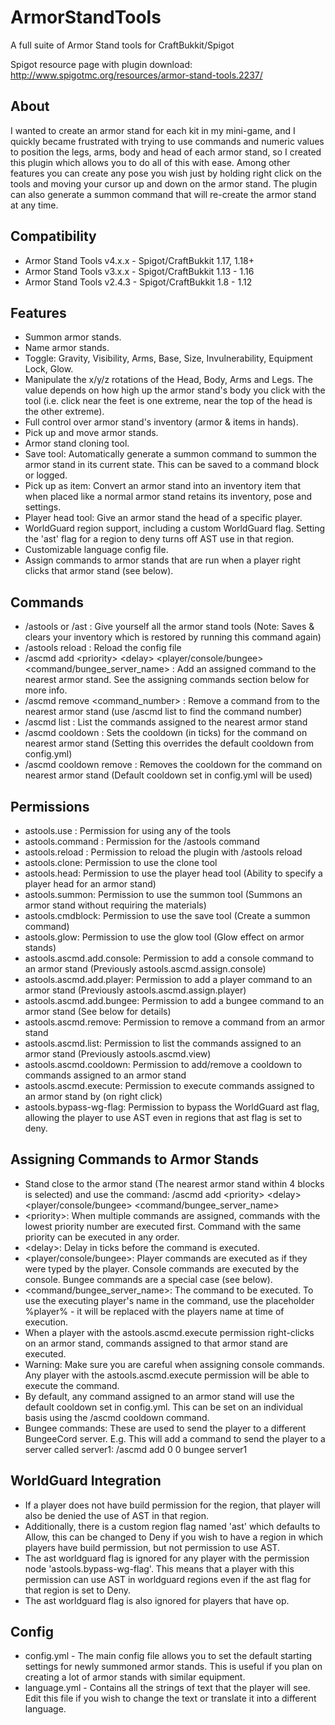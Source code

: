 # ArmorStandTools
A full suite of Armor Stand tools for CraftBukkit/Spigot

Spigot resource page with plugin download: http://www.spigotmc.org/resources/armor-stand-tools.2237/

About
-----
I wanted to create an armor stand for each kit in my mini-game, and I quickly became frustrated with trying to use commands and numeric values to position the legs, arms, body and head of each armor stand, so I created this plugin which allows you to do all of this with ease. Among other features you can create any pose you wish just by holding right click on the tools and moving your cursor up and down on the armor stand. The plugin can also generate a summon command that will re-create the armor stand at any time.

Compatibility
-------------
- Armor Stand Tools v4.x.x - Spigot/CraftBukkit 1.17, 1.18+
- Armor Stand Tools v3.x.x - Spigot/CraftBukkit 1.13 - 1.16
- Armor Stand Tools v2.4.3 - Spigot/CraftBukkit 1.8 - 1.12

Features
--------
- Summon armor stands.
- Name armor stands.
- Toggle: Gravity, Visibility, Arms, Base, Size, Invulnerability, Equipment Lock, Glow.
- Manipulate the x/y/z rotations of the Head, Body, Arms and Legs. The value depends on how high up the armor stand's body you click with the tool (i.e. click near the feet is one extreme, near the top of the head is the other extreme).
- Full control over armor stand's inventory (armor & items in hands).
- Pick up and move armor stands.
- Armor stand cloning tool.
- Save tool: Automatically generate a summon command to summon the armor stand in its current state. This can be saved to a command block or logged.
- Pick up as item: Convert an armor stand into an inventory item that when placed like a normal armor stand retains its inventory, pose and settings.
- Player head tool: Give an armor stand the head of a specific player.
- WorldGuard region support, including a custom WorldGuard flag. Setting the 'ast' flag for a region to deny turns off AST use in that region.
- Customizable language config file.
- Assign commands to armor stands that are run when a player right clicks that armor stand (see below).

Commands
--------
- /astools or /ast : Give yourself all the armor stand tools (Note: Saves & clears your inventory which is restored by running this command again)
- /astools reload : Reload the config file
- /ascmd add \<priority\> \<delay\> \<player/console/bungee\> \<command/bungee_server_name\> : Add an assigned command to the nearest armor stand. See the assigning commands section below for more info.
- /ascmd remove \<command_number\> : Remove a command from to the nearest armor stand (use /ascmd list to find the command number)
- /ascmd list : List the commands assigned to the nearest armor stand
- /ascmd cooldown <ticks> : Sets the cooldown (in ticks) for the command on nearest armor stand (Setting this overrides the default cooldown from config.yml)
- /ascmd cooldown remove : Removes the cooldown for the command on nearest armor stand (Default cooldown set in config.yml will be used)

Permissions
-----------
- astools.use : Permission for using any of the tools
- astools.command : Permission for the /astools command
- astools.reload : Permission to reload the plugin with /astools reload
- astools.clone: Permission to use the clone tool
- astools.head: Permission to use the player head tool (Ability to specify a player head for an armor stand)
- astools.summon: Permission to use the summon tool (Summons an armor stand without requiring the materials)
- astools.cmdblock: Permission to use the save tool (Create a summon command)
- astools.glow: Permission to use the glow tool (Glow effect on armor stands)
- astools.ascmd.add.console: Permission to add a console command to an armor stand (Previously astools.ascmd.assign.console)
- astools.ascmd.add.player: Permission to add a player command to an armor stand (Previously astools.ascmd.assign.player)
- astools.ascmd.add.bungee: Permission to add a bungee command to an armor stand (See below for details)
- astools.ascmd.remove: Permission to remove a command from an armor stand
- astools.ascmd.list: Permission to list the commands assigned to an armor stand (Previously astools.ascmd.view)
- astools.ascmd.cooldown: Permission to add/remove a cooldown to commands assigned to an armor stand
- astools.ascmd.execute: Permission to execute commands assigned to an armor stand by (on right click)
- astools.bypass-wg-flag: Permission to bypass the WorldGuard ast flag, allowing the player to use AST even in regions that ast flag is set to deny.

Assigning Commands to Armor Stands
----------------------------------
- Stand close to the armor stand (The nearest armor stand within 4 blocks is selected) and use the command: /ascmd add \<priority\> \<delay\> \<player/console/bungee\> \<command/bungee_server_name\>
- \<priority\>: When multiple commands are assigned, commands with the lowest priority number are executed first. Command with the same priority can be executed in any order.
- \<delay\>: Delay in ticks before the command is executed.
- \<player/console/bungee\>: Player commands are executed as if they were typed by the player. Console commands are executed by the console. Bungee commands are a special case (see below).
- \<command/bungee_server_name\>: The command to be executed. To use the executing player's name in the command, use the placeholder %player% - it will be replaced with the players name at time of execution.
- When a player with the astools.ascmd.execute permission right-clicks on an armor stand, commands assigned to that armor stand are executed.
- Warning: Make sure you are careful when assigning console commands. Any player with the astools.ascmd.execute permission will be able to execute the command.
- By default, any command assigned to an armor stand will use the default cooldown set in config.yml. This can be set on an individual basis using the /ascmd cooldown <ticks> command.
- Bungee commands: These are used to send the player to a different BungeeCord server. E.g. This will add a command to send the player to a server called server1: /ascmd add 0 0 bungee server1

WorldGuard Integration
----------------------
 - If a player does not have build permission for the region, that player will also be denied the use of AST in that region.
 - Additionally, there is a custom region flag named 'ast' which defaults to Allow, this can be changed to Deny if you wish to have a region in which players have build permission, but not permission to use AST.
 - The ast worldguard flag is ignored for any player with the permission node 'astools.bypass-wg-flag'. This means that a player with this permission can use AST in worldguard regions even if the ast flag for that region is set to Deny.
 - The ast worldguard flag is also ignored for players that have op.

Config
------
- config.yml - The main config file allows you to set the default starting settings for newly summoned armor stands. This is useful if you plan on creating a lot of armor stands with similar equipment.
- language.yml - Contains all the strings of text that the player will see. Edit this file if you wish to change the text or translate it into a different language.
